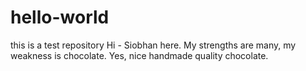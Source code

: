 # hello-world
this is a test repository
Hi - Siobhan here. My strengths are many, my weakness is chocolate.
Yes, nice handmade quality chocolate.
